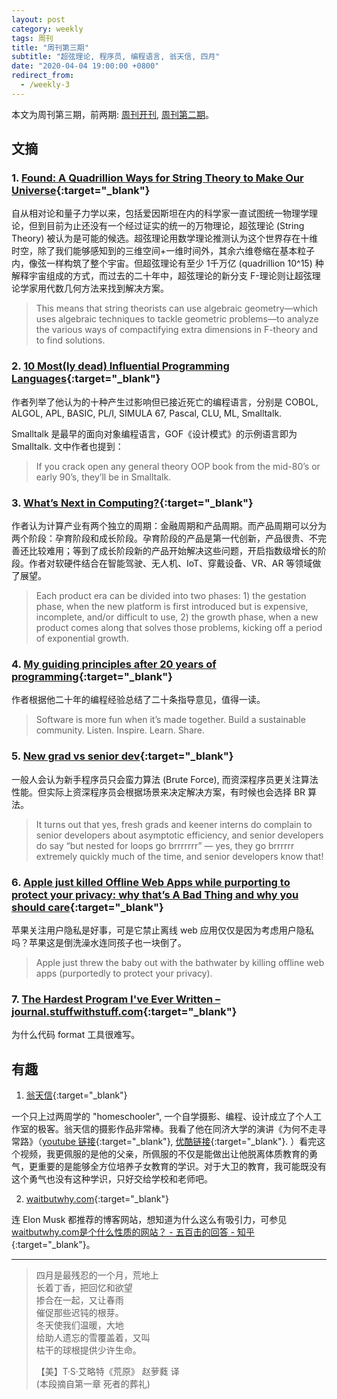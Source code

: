 ```yaml
---
layout: post
category: weekly
tags: 周刊
title: "周刊第三期"
subtitle: "超弦理论, 程序员, 编程语言, 翁天信, 四月"
date: "2020-04-04 19:00:00 +0800"
redirect_from:
  - /weekly-3
---
```


本文为周刊第三期，前两期: [周刊开刊](/weekly-1), [周刊第二期](/weekly-2)。

## 文摘

### 1. [Found: A Quadrillion Ways for String Theory to Make Our Universe](https://www.scientificamerican.com/article/found-a-quadrillion-ways-for-string-theory-to-make-our-universe/){:target="_blank"}

自从相对论和量子力学以来，包括爱因斯坦在内的科学家一直试图统一物理学理论，但到目前为止还没有一个经过证实的统一的万物理论，超弦理论 (String Theory) 被认为是可能的候选。超弦理论用数学理论推测认为这个世界存在十维时空，除了我们能够感知到的三维空间+一维时间外，其余六维卷缩在基本粒子内，像弦一样构筑了整个宇宙。但超弦理论有至少 1千万亿 (quadrillion 10^15) 种解释宇宙组成的方式，而过去的二十年中，超弦理论的新分支 F-理论则让超弦理论学家用代数几何方法来找到解决方案。

> This means that string theorists can use algebraic geometry—which uses algebraic techniques to tackle geometric problems—to analyze the various ways of compactifying extra dimensions in F-theory and to find solutions.

### 2. [10 Most(ly dead) Influential Programming Languages](https://www.hillelwayne.com/post/influential-dead-languages/){:target="_blank"}

作者列举了他认为的十种产生过影响但已接近死亡的编程语言，分别是 COBOL, ALGOL, APL, BASIC, PL/I, SIMULA 67, Pascal, CLU, ML, Smalltalk. 

Smalltalk 是最早的面向对象编程语言，GOF《设计模式》的示例语言即为 Smalltalk. 文中作者也提到：

> If you crack open any general theory OOP book from the mid-80’s or early 90’s, they’ll be in Smalltalk.

### 3. [What’s Next in Computing?](https://medium.com/software-is-eating-the-world/what-s-next-in-computing-e54b870b80cc){:target="_blank"}

作者认为计算产业有两个独立的周期：金融周期和产品周期。而产品周期可以分为两个阶段：孕育阶段和成长阶段。孕育阶段的产品是第一代创新，产品很贵、不完善还比较难用；等到了成长阶段新的产品开始解决这些问题，开启指数级增长的阶段。作者对软硬件结合在智能驾驶、无人机、IoT、穿戴设备、VR、AR 等领域做了展望。

> Each product era can be divided into two phases: 1) the gestation phase, when the new platform is first introduced but is expensive, incomplete, and/or difficult to use, 2) the growth phase, when a new product comes along that solves those problems, kicking off a period of exponential growth.

### 4. [My guiding principles after 20 years of programming](https://medium.com/@alexewerlof/my-guiding-principles-after-20-years-of-programming-a087dc55596c){:target="_blank"}

作者根据他二十年的编程经验总结了二十条指导意见，值得一读。

> Software is more fun when it’s made together. Build a sustainable community. Listen. Inspire. Learn. Share.

### 5. [New grad vs senior dev](https://ericlippert.com/2020/03/27/new-grad-vs-senior-dev/){:target="_blank"}

一般人会认为新手程序员只会蛮力算法 (Brute Force), 而资深程序员更关注算法性能。但实际上资深程序员会根据场景来决定解决方案，有时候也会选择 BR 算法。

> It turns out that yes, fresh grads and keener interns do complain to senior developers about asymptotic efficiency, and senior developers do say “but nested for loops go brrrrrrr” — yes, they go brrrrrr extremely quickly much of the time, and senior developers know that!

### 6. [Apple just killed Offline Web Apps while purporting to protect your privacy: why that’s A Bad Thing and why you should care](https://ar.al/2020/03/25/apple-just-killed-offline-web-apps-while-purporting-to-protect-your-privacy-why-thats-a-bad-thing-and-why-you-should-care/){:target="_blank"}

苹果关注用户隐私是好事，可是它禁止离线 web 应用仅仅是因为考虑用户隐私吗？苹果这是倒洗澡水连同孩子也一块倒了。

> Apple just threw the baby out with the bathwater by killing offline web apps (purportedly to protect your privacy).

### 7. [The Hardest Program I've Ever Written – journal.stuffwithstuff.com](http://journal.stuffwithstuff.com/2015/09/08/the-hardest-program-ive-ever-written/){:target="_blank"}

为什么代码 format 工具很难写。

## 有趣

1. [翁天信](https://www.dandyweng.com/){:target="_blank"}

一个只上过两周学的 "homeschooler", 一个自学摄影、编程、设计成立了个人工作室的极客。翁天信的摄影作品非常棒。我看了他在同济大学的演讲《为何不走寻常路》（[youtube 链接](https://www.youtube.com/watch?v=F4BWNANyNhs){:target="_blank"}, [优酷链接](https://v.youku.com/v_show/id_XNjUyOTM0ODI0.html){:target="_blank"}. ）看完这个视频，我更佩服的是他的父亲，所佩服的不仅是能做出让他脱离体质教育的勇气，更重要的是能够全方位培养子女教育的学识。对于大卫的教育，我可能既没有这个勇气也没有这种学识，只好交给学校和老师吧。

2. [waitbutwhy.com](https://waitbutwhy.com/){:target="_blank"}

连 Elon Musk 都推荐的博客网站，想知道为什么这么有吸引力，可参见 [waitbutwhy.com是个什么性质的网站？ - 五百击的回答 - 知乎](https://www.zhihu.com/question/28165356/answer/325439873){:target="_blank"}。

*********************************************

> 四月是最残忍的一个月，荒地上   
> 长着丁香，把回忆和欲望   
> 掺合在一起，又让春雨   
> 催促那些迟钝的根芽。   
> 冬天使我们温暖，大地    
> 给助人遗忘的雪覆盖着，又叫   
> 枯干的球根提供少许生命。   
>
> 【美】T·S·艾略特《荒原》 赵萝蕤 译   
>  (本段摘自第一章 死者的葬礼)
